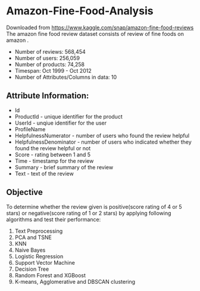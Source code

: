 # Amazon-Fine-Food-Analysis
Downloaded from https://www.kaggle.com/snap/amazon-fine-food-reviews The amazon fine food review dataset consists of review of fine foods on amazon .

- Number of reviews: 568,454
- Number of users: 256,059
- Number of products: 74,258
- Timespan: Oct 1999 - Oct 2012
- Number of Attributes/Columns in data: 10

## Attribute Information:
- Id
- ProductId - unique identifier for the product
- UserId - unqiue identifier for the user
- ProfileName
- HelpfulnessNumerator - number of users who found the review helpful
- HelpfulnessDenominator - number of users who indicated whether they found the review helpful or not
- Score - rating between 1 and 5
- Time - timestamp for the review
- Summary - brief summary of the review
- Text - text of the review


## Objective
To determine whether the review given is positive(score rating of 4 or 5 stars) or negative(score rating of 1 or 2 stars) by applying following algorithms and test their performance: 
1. Text Preprocessing
2. PCA and TSNE 
3. KNN
4. Naive Bayes
5. Logistic Regression
6. Support Vector Machine
7. Decision Tree
8. Random Forest and XGBoost
9. K-means, Agglomerative and DBSCAN clustering



